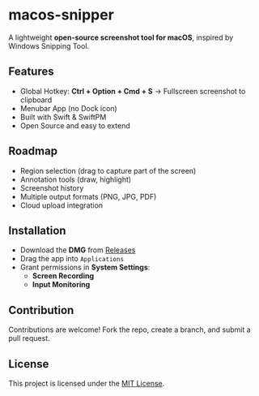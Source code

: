 # macos-snipper

A lightweight **open-source screenshot tool for macOS**, inspired by Windows Snipping Tool.

## Features

- Global Hotkey: **Ctrl + Option + Cmd + S** → Fullscreen screenshot to clipboard
- Menubar App (no Dock icon)
- Built with Swift & SwiftPM
- Open Source and easy to extend

## Roadmap

- Region selection (drag to capture part of the screen)
- Annotation tools (draw, highlight)
- Screenshot history
- Multiple output formats (PNG, JPG, PDF)
- Cloud upload integration

## Installation

- Download the **DMG** from [Releases](https://github.com/mirodn/macos-snipper/releases)
- Drag the app into `Applications`
- Grant permissions in **System Settings**:
  - **Screen Recording**
  - **Input Monitoring**

## Contribution

Contributions are welcome!
Fork the repo, create a branch, and submit a pull request.

## License

This project is licensed under the [MIT License](LICENSE).
